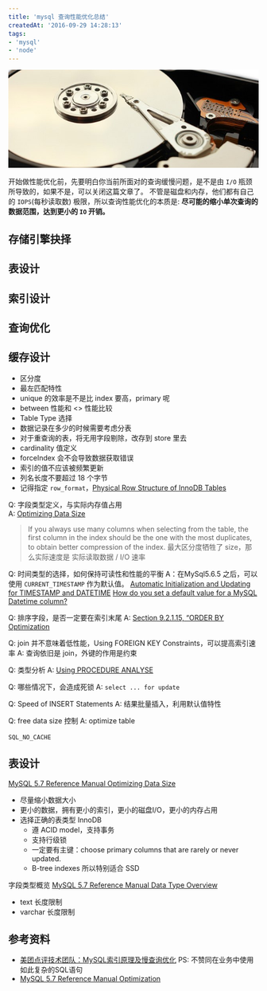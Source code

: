 ```yaml
---
title: 'mysql 查询性能优化总结'
createdAt: '2016-09-29 14:28:13'
tags:
- 'mysql'
- 'node'
---
```

![disk-io](../images/disk-io.jpg)

开始做性能优化前，先要明白你当前所面对的查询缓慢问题，是不是由 `I/O` 瓶颈所导致的，如果不是，可以关闭这篇文章了。
不管是磁盘和内存，他们都有自己的 `IOPS`(每秒读取数) 极限，所以查询性能优化的本质是:  **尽可能的缩小单次查询的数据范围，达到更小的 `IO` 开销。**

## 存储引擎抉择

## 表设计

## 索引设计

## 查询优化

## 缓存设计

* 区分度
* 最左匹配特性
* unique 的效率是不是比 index 要高，primary 呢
* between 性能和 <> 性能比较
* Table Type 选择
* 数据记录在多少的时候需要考虑分表
* 对于重查询的表，将无用字段剔除，改存到 store 里去
* cardinality 值定义
* forceIndex 会不会导致数据获取错误
* 索引的值不应该被频繁更新
* 列名长度不要超过 18 个字节
* 记得指定 `row_format`，[Physical Row Structure of InnoDB Tables](http://dev.mysql.com/doc/refman/5.7/en/innodb-physical-record.html)


Q: 字段类型定义，与实际内存值占用  
A: [Optimizing Data Size](http://dev.mysql.com/doc/refman/5.7/en/data-size.html)

>If you always use many columns when selecting from the table, the first column in the index should be the one with the most duplicates, to obtain better compression of the index.
最大区分度牺牲了 size，那么实际速度是 实际读取数据 / I/O 速率 

Q: 时间类型的选择，如何保持可读性和性能的平衡
A：在MySql5.6.5 之后，可以使用 `CURRENT_TIMESTAMP` 作为默认值。
[Automatic Initialization and Updating for TIMESTAMP and DATETIME](http://dev.mysql.com/doc/refman/5.7/en/timestamp-initialization.html)
[How do you set a default value for a MySQL Datetime column?](http://stackoverflow.com/questions/168736/how-do-you-set-a-default-value-for-a-mysql-datetime-column/168832#168832)

Q: 排序字段，是否一定要在索引末尾
A: [Section 9.2.1.15, “ORDER BY Optimization](http://dev.mysql.com/doc/refman/5.7/en/order-by-optimization.html)

Q: join 并不意味着低性能，Using FOREIGN KEY Constraints，可以提高索引速率
A: 查询依旧是 join，外键的作用是约束

Q: 类型分析
A: [Using PROCEDURE ANALYSE](http://dev.mysql.com/doc/refman/5.7/en/procedure-analyse.html)

Q: 哪些情况下，会造成死锁
A: `select ... for update`

Q: Speed of INSERT Statements
A: 结果批量插入，利用默认值特性

Q: free data size 控制
A: optimize table

`SQL_NO_CACHE`

## 表设计
[MySQL 5.7 Reference Manual Optimizing Data Size](http://dev.mysql.com/doc/refman/5.7/en/data-size.html)
* 尽量缩小数据大小
* 更小的数据，拥有更小的索引，更小的磁盘I/O，更小的内存占用
* 选择正确的表类型
InnoDB 
  * 遵 ACID model，支持事务
  * 支持行级锁
  * 一定要有主键：choose primary columns that are rarely or never updated.
  * B-tree indexes  所以特别适合 SSD

字段类型概览
[MySQL 5.7 Reference Manual Data Type Overview](http://dev.mysql.com/doc/refman/5.7/en/data-type-overview.html)
* text 长度限制
* varchar 长度限制

## 参考资料
* [美团点评技术团队：MySQL索引原理及慢查询优化](http://tech.meituan.com/mysql-index.html) PS: 不赞同在业务中使用如此复杂的SQL语句  
* [MySQL 5.7 Reference Manual Optimization](http://dev.mysql.com/doc/refman/5.7/en/optimization.html)  
